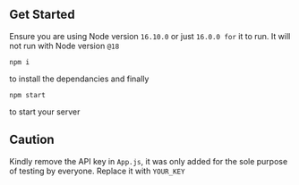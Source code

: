 ## Get Started
Ensure you are using Node version `16.10.0` or just `16.0.0 for` it to run. It will not run with Node version `@18`

```
npm i
```
to install the dependancies and finally
```
npm start
```
to start your server

## Caution
Kindly remove the API key in `App.js`, it was only added for the sole purpose of testing by everyone. Replace it with `YOUR_KEY`
